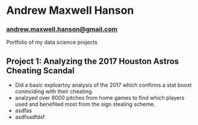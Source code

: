 # Andrew Maxwell Hanson
### andrew.maxwell.hanson@gmail.com

Portfolio of my data science projects

## Project 1: Analyzing the 2017 Houston Astros Cheating Scandal
* Did a basic exploartoy analysis of the 2017 which confirms a stat boost coninciding with their cheating.
* analzyed over 8000 pitches from home games to find which players used and benefited most from the sign stealing scheme.
* asdfas
* asdfsadfdsf
